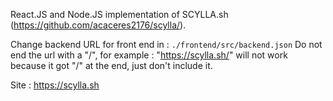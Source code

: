 React.JS and Node.JS implementation of SCYLLA.sh (https://github.com/acaceres2176/scylla/).

Change backend URL for front end in : 
`./frontend/src/backend.json`
Do not end the url with a "/", for example : "https://scylla.sh/" will not work because it got "/" at the end, just don't include it.

Site : https://scylla.sh